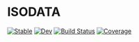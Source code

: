 # ISODATA

[![Stable](https://img.shields.io/badge/docs-stable-blue.svg)](https://ngngardner.github.io/ISODATA.jl/stable)
[![Dev](https://img.shields.io/badge/docs-dev-blue.svg)](https://ngngardner.github.io/ISODATA.jl/dev)
[![Build Status](https://github.com/ngngardner/ISODATA.jl/workflows/CI/badge.svg)](https://github.com/ngngardner/ISODATA.jl/actions)
[![Coverage](https://codecov.io/gh/ngngardner/ISODATA.jl/branch/master/graph/badge.svg)](https://codecov.io/gh/ngngardner/ISODATA.jl)
